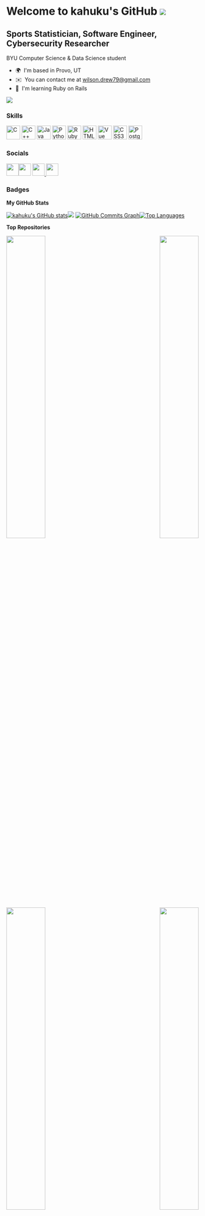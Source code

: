 Welcome to kahuku's GitHub ![](https://user-images.githubusercontent.com/18350557/176309783-0785949b-9127-417c-8b55-ab5a4333674e.gif)
================================================================================================================

Sports Statistician, Software Engineer, Cybersecurity Researcher
----------------------------------------------------------------

BYU Computer Science & Data Science student

*   🌍  I'm based in Provo, UT
*   ✉️  You can contact me at [wilson.drew79@gmail.com](mailto:wilson.drew79@gmail.com)
*   🧠  I'm learning Ruby on Rails

<a href="https://www.github.com/kahuku" target="_blank" rel="noreferrer"><img
                  src="https://img.shields.io/github/followers/kahuku?logo=github&style=for-the-badge&color=ec4899&labelColor=000000" /></a>
                  
### Skills
<p align="left">
                                <a href="https://docs.microsoft.com/en-us/cpp/?view=msvc-170" target="_blank" rel="noreferrer"><img src="https://raw.githubusercontent.com/danielcranney/readme-generator/main/public/icons/skills/c-colored.svg" width="36" height="36" alt="C" /></a>
                                <a href="https://docs.microsoft.com/en-us/cpp/?view=msvc-170" target="_blank" rel="noreferrer"><img src="https://raw.githubusercontent.com/danielcranney/readme-generator/main/public/icons/skills/cplusplus-colored.svg" width="36" height="36" alt="C++" /></a>
                                <a href="https://www.oracle.com/java/" target="_blank" rel="noreferrer"><img src="https://raw.githubusercontent.com/danielcranney/readme-generator/main/public/icons/skills/java-colored.svg" width="36" height="36" alt="Java" /></a>
                                <a href="https://www.python.org/" target="_blank" rel="noreferrer"><img src="https://raw.githubusercontent.com/danielcranney/readme-generator/main/public/icons/skills/python-colored.svg" width="36" height="36" alt="Python" /></a>
                                <a href="https://www.ruby-lang.org/en/" target="_blank" rel="noreferrer"><img src="https://raw.githubusercontent.com/danielcranney/readme-generator/main/public/icons/skills/ruby-colored.svg" width="36" height="36" alt="Ruby" /></a>
                                <a href="https://developer.mozilla.org/en-US/docs/Glossary/HTML5" target="_blank" rel="noreferrer"><img src="https://raw.githubusercontent.com/danielcranney/readme-generator/main/public/icons/skills/html5-colored.svg" width="36" height="36" alt="HTML5" /></a>
                                <a href="https://vuejs.org/" target="_blank" rel="noreferrer"><img src="https://raw.githubusercontent.com/danielcranney/readme-generator/main/public/icons/skills/vuejs-colored.svg" width="36" height="36" alt="Vue" /></a>
                                <a href="https://www.w3.org/TR/CSS/#css" target="_blank" rel="noreferrer"><img src="https://raw.githubusercontent.com/danielcranney/readme-generator/main/public/icons/skills/css3-colored.svg" width="36" height="36" alt="CSS3" /></a>
                                <a href="https://www.postgresql.org/" target="_blank" rel="noreferrer"><img src="https://raw.githubusercontent.com/danielcranney/readme-generator/main/public/icons/skills/postgresql-colored.svg" width="36" height="36" alt="PostgreSQL" /></a>
                    </p>
                    
                  
### Socials
                  
                  
<p align="left">
                          <a href="https://discord.com/users/wilsonator02#9252" target="_blank" rel="noreferrer"><img src="https://raw.githubusercontent.com/danielcranney/readme-generator/main/public/icons/socials/discord.svg" width="32" height="32" /></a><a href="https://www.github.com/kahuku" target="_blank" rel="noreferrer"><img src="https://raw.githubusercontent.com/danielcranney/readme-generator/main/public/icons/socials/github.svg" width="32" height="32" /></a>
                          <a href="http://www.instagram.com/wilsonator02" target="_blank" rel="noreferrer"><img src="https://raw.githubusercontent.com/danielcranney/readme-generator/main/public/icons/socials/instagram.svg" width="32" height="32" />  </a>
                          <a href="https://www.linkedin.com/in/drewwilson2002" target="_blank" rel="noreferrer"><img src="https://raw.githubusercontent.com/danielcranney/readme-generator/main/public/icons/socials/linkedin.svg" width="32" height="32" /></a></p>
                      
### Badges
<b>My GitHub Stats</b>

<a
                      href="http://www.github.com/kahuku"><img src="https://github-readme-stats.vercel.app/api?username=kahuku&show_icons=true&hide=issues,contribs&count_private=true&title_color=64748b&text_color=ffffff&icon_color=ec4899&bg_color=000000&hide_border=true&show_icons=true" alt="kahuku's GitHub stats" /></a><a
                      href="http://www.github.com/kahuku"><img
                  src="https://github-readme-streak-stats.herokuapp.com/?user=kahuku&stroke=ffffff&background=000000&ring=64748b&fire=64748b&currStreakNum=ffffff&currStreakLabel=64748b&sideNums=ffffff&sideLabels=ffffff&dates=ffffff&hide_border=true" /></a> <a
                      href="http://www.github.com/kahuku"><img src="https://activity-graph.herokuapp.com/graph?username=kahuku&bg_color=000000&color=ffffff&line=ec4899&point=ffffff&area_color=000000&area=true&hide_border=true&custom_title=GitHub%20Commits%20Graph" alt="GitHub Commits Graph" /></a><a href="https://github.com/kahuku" align="left"><img src="https://github-readme-stats.vercel.app/api/top-langs/?username=kahuku&langs_count=10&title_color=64748b&text_color=ffffff&icon_color=ec4899&bg_color=000000&hide_border=true&locale=en&custom_title=Top%20%Languages" alt="Top Languages" /></a>

<b>Top Repositories</b>

<div width="100%" align="center"><a href="https://github.com/kahuku/crowd_size" align="left"><img align="left" width="45%" src="https://github-readme-stats.vercel.app/api/pin/?username=kahuku&repo=crowd_size&title_color=64748b&text_color=ffffff&icon_color=ec4899&bg_color=000000&hide_border=true&locale=en" /></a><a href="https://github.com/kahuku/kattis_solutions" align="right"><img align="right" width="45%" src="https://github-readme-stats.vercel.app/api/pin/?username=kahuku&repo=kattis_solutions&title_color=64748b&text_color=ffffff&icon_color=ec4899&bg_color=000000&hide_border=true&locale=en" /></a></div><br /><br /><br /><br /><br /><br />

<div width="100%" align="center"><a href="https://github.com/kahuku/misc_CTFs" align="left"><img align="left" width="45%" src="https://github-readme-stats.vercel.app/api/pin/?username=kahuku&repo=misc_CTFs&title_color=64748b&text_color=ffffff&icon_color=ec4899&bg_color=000000&hide_border=true&locale=en" /></a><a href="https://github.com/kahuku/byuctf_writeups" align="right"><img align="right" width="45%" src="https://github-readme-stats.vercel.app/api/pin/?username=kahuku&repo=byuctf_writeups&title_color=64748b&text_color=ffffff&icon_color=ec4899&bg_color=000000&hide_border=true&locale=en" /></a></div>

